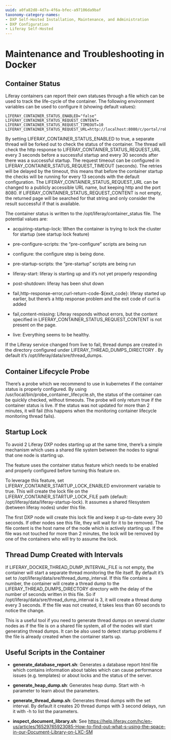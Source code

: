 ```yaml
---
uuid: a0fa82d8-4d7a-4f6a-bfec-a97106da9baf
taxonomy-category-names:
- DXP Self-Hosted Installation, Maintenance, and Administration
- DXP Configuration
- Liferay Self-Hosted
---
```

# Maintenance and Troubleshooting in Docker

## Container Status

Liferay containers can report their own statuses through a file which can be used to track the life-cycle of the container. The following environment variables can be used to configure it (showing default values):

```properties
LIFERAY_CONTAINER_STATUS_ENABLED="false"
LIFERAY_CONTAINER_STATUS_REQUEST_CONTENT=
LIFERAY_CONTAINER_STATUS_REQUEST_TIMEOUT=10
LIFERAY_CONTAINER_STATUS_REQUEST_URL=http://localhost:8080/c/portal/robots
```

By setting LIFERAY_CONTAINER_STATUS_ENABLED to true, a separate thread will be forked out to check the status of the container. The thread will check the http response to LIFERAY_CONTAINER_STATUS_REQUEST_URL every 3 seconds before a successful startup and every 30 seconds after there was a successful startup. The request timeout can be configured in  LIFERAY_CONTAINER_STATUS_REQUEST_TIMEOUT (seconds). The retries will be delayed by the timeout, this means that before the container startup the checks will be running for every 13 seconds with the default configuration. The LIFERAY_CONTAINER_STATUS_REQUEST_URL can be changed to a publicly accessible URL name, but keeping http and the port 8080. If LIFERAY_CONTAINER_STATUS_REQUEST_CONTENT is not empty, the returned page will be searched for that string and only consider the result successful if that is available.

The container status is written to the /opt/liferay/container_status file. The potential values are:

- acquiring-startup-lock: When the container is trying to lock the cluster for startup (see startup lock feature)

- pre-configure-scripts: the “pre-configure” scripts are being run

- configure: the configure step is being done.

- pre-startup-scripts: the “pre-startup” scripts are being run

- liferay-start: liferay is starting up and it’s not yet properly responding

- post-shutdown: liferay has been shut down

- fail,http-response-error,curl-return-code-${exit_code}: liferay started up earlier, but there’s a http response problem and the exit code of curl is added

- fail,content-missing: Liferay responds without errors, but the content specified in LIFERAY_CONTAINER_STATUS_REQUEST_CONTENT is not present on the page.

- live: Everything seems to be healthy.

If the Liferay service changed from live to fail, thread dumps are created in the directory configured under LIFERAY_THREAD_DUMPS_DIRECTORY . By default it’s /opt/liferay/data/sre/thread_dumps.

## Container Lifecycle Probe

There’s a probe which we recommend to use in kubernetes if the container status is properly configured. By using /usr/local/bin/probe_container_lifecycle.sh, the status of the container can be quickly checked, without timeouts. The probe will only return true if the container status is live. If the status was not updated for more than 2 minutes, it will fail (this happens when the monitoring container lifecycle monitoring thread fails).

## Startup Lock

To avoid 2 Liferay DXP nodes starting up at the same time, there’s a simple mechanism which uses a shared file system between the nodes to signal that one node is starting up.

The feature uses the container status feature which needs to be enabled and properly configured before turning this feature on.

To leverage this feature, set LIFERAY_CONTAINER_STARTUP_LOCK_ENABLED environment variable to true. This will create the lock file on the LIFERAY_CONTAINER_STARTUP_LOCK_FILE path (default: /opt/liferay/data/liferay-startup-lock). It assumes a shared filesystem (between liferay nodes) under this file. 

The first DXP node will create this lock file and keep it up-to-date every 30 seconds. If other nodes see this file, they will wait for it to be removed. The file content is the host name of the node which is actively starting up. If the file was not touched for more than 2 minutes, the lock will be removed by one of the containers who will try to assume the lock.

## Thread Dump Created with Intervals

If LIFERAY_DOCKER_THREAD_DUMP_INTERVAL_FILE is not empty, the container will start a separate thread monitoring the file itself. By default it’s set to /opt/liferay/data/sre/thread_dump_interval. If this file contains a number, the container will create a thread dump to the LIFERAY_THREAD_DUMPS_DIRECTORY directory with the delay of the number of seconds written in this file. So if /opt/liferay/data/sre/thread_dump_interval is 3, it will create a thread dump every 3 seconds. If the file was not created, it takes less than 60 seconds to notice the change.

This is a useful tool if you need to generate thread dumps on several cluster nodes as if the file is on a shared file system, all of the nodes will start generating thread dumps. It can be also used to detect startup problems if the file is already created when the container starts up.

## Useful Scripts in the Container

- **generate_database_report.sh**: Generates a database report html file which contains information about tables which can cause performance issues (e.g. templates) or about locks and the status of the server.

- **generate_heap_dump.sh**: Generates heap dump. Start with -h parameter to learn about the parameters.

- **generate_thread_dump.sh**: Generates thread dumps with the set interval. By default it creates 20 thread dumps with 3 second delays, run it with -h to list the parameters.

- **inspect_document_library.sh**: See https://help.liferay.com/hc/en-us/articles/16529765923085-How-to-find-out-what-s-using-the-space-in-our-Document-Library-on-LXC-SM